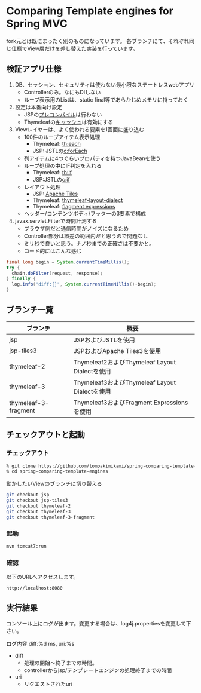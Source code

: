 # Comparing Template engines for Spring MVC

fork元とは既にまったく別のものになっています。
各ブランチにて、それぞれ同じ仕様でView層だけを差し替えた実装を行っています。

## 検証アプリ仕様
1. DB、セッション、セキュリティは使わない最小限なステートレスwebアプリ
    * Controllerのみ。なにもDIしない
    * ループ表示用のListは、static final等であらかじめメモリに持っておく
2. 設定は本番向け設定
    * JSPの[プレコンパイル](http://www.confrage.com/tomcat/jsp/jsp_precompile/jsp_precompile.html)は行わない
    * Thymeleafの[キャッシュ](http://www.thymeleaf.org/doc/tutorials/3.0/usingthymeleaf_ja.html#テンプレートキャッシュ)は有効にする
3. Viewレイヤーは、よく使われる要素を1画面に盛り込む
    * 100件のループアイテム表示処理
        * Thymeleaf: [th:each](http://www.thymeleaf.org/doc/tutorials/3.0/usingthymeleaf_ja.html#繰り返し処理)
        * JSP: JSTLの[c:forEach](http://struts.wasureppoi.com/jstl/02_foreach.html)
    * 列アイテムに4つぐらいプロパティを持つJavaBeanを使う
    * ループ処理の中にIF判定を入れる
        * Thymeleaf: [th:if](http://www.thymeleaf.org/doc/tutorials/3.0/usingthymeleaf_ja.html#単純な条件-if-と-unless)
        * JSP:JSTLの[c:if](http://struts.wasureppoi.com/jstl/02_if.html)
    * レイアウト処理
        * JSP: [Apache Tiles](https://tiles.apache.org/)
        * Thymeleaf: [thymeleaf-layout-dialect](https://github.com/ultraq/thymeleaf-layout-dialect)
        * Thymeleaf: [flagment expressions](http://enterprisegeeks.hatenablog.com/entry/2016/05/25/152437)
    * ヘッダー/コンテンツボディ/フッターの3要素で構成
4. javax.servlet.Filterで時間計測する
    * ブラウザ側だと通信時間がノイズになるため
    * Controller部分は誤差の範囲内だと思うので問題なし
    * ミリ秒で良いと思う。ナノ秒までの正確さは不要かと。
    * コード的にはこんな感じ

```java
final long begin = System.currentTimeMillis();
try {
  chain.doFilter(request, response);
} finally {
  log.info("diff:{}", System.currentTimeMillis()-begin);
}
```

## ブランチ一覧

|ブランチ|概要|
|-------|------|
|jsp|JSPおよびJSTLを使用|
|jsp-tiles3|JSPおよびApache Tiles3を使用|
|thymeleaf-2|Thymeleaf2およびThymeleaf Layout Dialectを使用|
|thymeleaf-3|Thymeleaf3およびThymeleaf Layout Dialectを使用|
|thymeleaf-3-fragment|Thymeleaf3およびFragment Expressionsを使用|

##  チェックアウトと起動

### チェックアウト

```bash
% git clone https://github.com/tomoakimikami/spring-comparing-template-engines.git
% cd spring-comparing-template-engines
```

動かしたいViewのブランチに切り替える

```bash
git checkout jsp
git checkout jsp-tiles3
git checkout thymeleaf-2
git checkout thymeleaf-3
git checkout thymeleaf-3-fragment
```

### 起動

```bash
mvn tomcat7:run
```

### 確認

以下のURLへアクセスします。

```
http://localhost:8080
```

## 実行結果

コンソール上にログが出ます。変更する場合は、log4j.propertiesを変更して下さい。

ログ内容
    diff:%d ms, uri:%s

* diff
    - 処理の開始〜終了までの時間。
    - controllerからjsp/テンプレートエンジンの処理終了までの時間
* uri
    - リクエストされたuri
